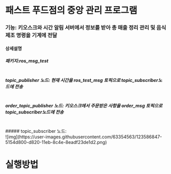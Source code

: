패스트 푸드점의 중앙 관리 프로그램
=================================
### 기능: 키오스크와 시간 알림 서버에서 정보를 받아 총 매출 정리 관리 및 음식제조 명령을 기계에 전달<br>
#### 상세설명
##### 패키지:ros_msg_test 
##### <br>topic_publisher 노드: 현재 시간을 ros_test_msg 토픽으로 topic_subscriber노드에 전송
##### <br>order_topic_publisher 노드: 키오스크에서 주문받은 사항을 order_msg 토픽으로 topic_subscriber노드에 전송
<br>
##### topic_subscriber 노드: 
<br>
![img](https://user-images.githubusercontent.com/63354563/123586847-5154d800-d820-11eb-8c4e-8eadf23de1d2.png)


# 실행방법
